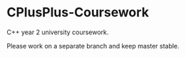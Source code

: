 CPlusPlus-Coursework
====================

C++ year 2 university coursework.

Please work on a separate branch and keep master stable.
